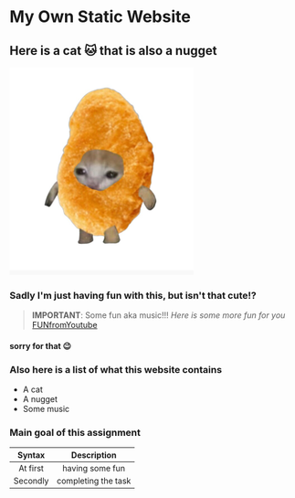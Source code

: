# My Own Static Website
## Here is a cat :cat: that is also a nugget
![nuggie](https://github.com/kiaaww/markdown_site/raw/main/nuggie.PNG)
### Sadly I'm just **having fun** with this, but isn't that cute!?
<!-- Saying no is not allowed -->
> **IMPORTANT**:
> Some fun aka music!!!
_Here is some more fun for you_ [FUNfromYoutube](https://youtu.be/dQw4w9WgXcQ?si=2SwcO0d_BGAMZxS6)
#### sorry for that :wink:
<!-- No I really am not -->
### Also here is a list of what this website contains
- A cat
- A nugget
- Some music
### Main goal of this assignment
| Syntax   | Description        |
|:--------:|:------------------:|
| At first | having some fun     |
| Secondly | completing the task |
